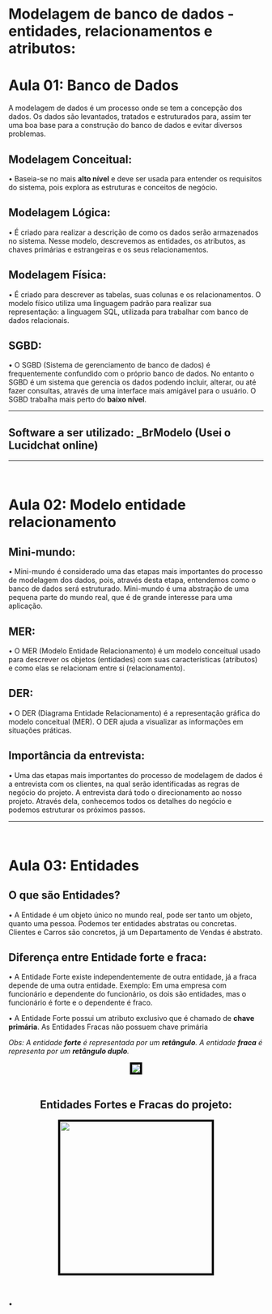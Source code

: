 <h1> Modelagem de banco de dados - entidades, relacionamentos e atributos: </h1>

<h1> Aula 01: Banco de Dados </h1>
<p> A modelagem de dados é um processo onde se tem a concepção dos dados. Os dados são levantados, tratados e estruturados para, assim ter uma boa base para a construção do banco de dados e evitar diversos problemas.</p>
 
<h2> <b> Modelagem Conceitual: </b> </h2>
<p>• Baseia-se no mais <b>alto nível</b> e deve ser usada para entender os requisitos do sistema, pois explora as estruturas e conceitos de negócio. </p>

<h2> <b> Modelagem Lógica: </b> </h2>
<p>• É criado para realizar a descrição de como os dados serão armazenados no sistema. Nesse modelo, descrevemos as entidades, os atributos, as chaves primárias e estrangeiras e os seus relacionamentos.</p>

<h2> <b> Modelagem Física: </b> </h2>
<p>• É criado para descrever as tabelas, suas colunas e os relacionamentos. O modelo físico utiliza uma linguagem padrão para realizar sua representação: a linguagem SQL, utilizada para trabalhar com banco de dados relacionais.</p>

<h2> <b> SGBD: </b> </h2>
<p>• O SGBD (Sistema de gerenciamento de banco de dados) é frequentemente confundido com o próprio banco de dados. No entanto o SGBD é um sistema que gerencia os dados podendo incluir, alterar, ou até fazer consultas, através de uma interface mais amigável para o usuário. O SGBD trabalha mais perto do <b>baixo nível</b>.</p>

<hr>

<h2> <b>Software a ser utilizado: _BrModelo (Usei o Lucidchat online)</b> </h2>

<hr> <br>

<h1> Aula 02: Modelo entidade relacionamento </h1>

<h2> <b>Mini-mundo: </b> </h2>
<p> • Mini-mundo é considerado uma das etapas mais importantes do processo de modelagem dos dados, pois, através desta etapa, entendemos como o banco de dados será estruturado. Mini-mundo é uma abstração de uma pequena parte do mundo real, que é de grande interesse para uma aplicação.</p> 

<h2> <b>MER: </b> </h2>
<p> • O MER (Modelo Entidade Relacionamento) é um modelo conceitual usado para descrever os objetos (entidades) com suas características (atributos) e como elas se relacionam entre si (relacionamento).

<h2> <b>DER: </b> </h2>
<p> • O DER (Diagrama Entidade Relacionamento) é a representação gráfica do modelo conceitual (MER). O DER ajuda a visualizar as informações em  situações práticas.

<h2> <b>Importância da entrevista: </b> </h2>
<p> • Uma das etapas mais importantes do processo de modelagem de dados é a entrevista com os clientes, na qual serão identificadas as regras de negócio do projeto. A entrevista dará todo o direcionamento ao nosso projeto. Através dela, conhecemos todos os detalhes do negócio e podemos estruturar os próximos passos. </p>

<hr> <br>

<h1> Aula 03: Entidades </h1>

<h2> <b> O que são Entidades? </b> </h2>
<p> • A Entidade é um objeto único no mundo real, pode ser tanto um objeto, quanto uma pessoa. Podemos ter entidades abstratas ou concretas. Clientes e Carros são concretos, já um Departamento de Vendas é abstrato. </p>

<h2> <b> Diferença entre Entidade forte e fraca: </b> </h2>
<p> • A Entidade Forte existe independentemente de outra entidade, já a fraca depende de uma outra entidade. Exemplo: Em uma empresa com funcionário e dependente do funcionário, os dois são entidades, mas o funcionário é forte e o dependente é fraco.</p>
<p> • A Entidade Forte possui um atributo exclusivo que é chamado de <b>chave primária</b>. As Entidades Fracas não possuem chave primária
<p style="font-style: italic;"> Obs: A entidade <b>forte</b> é representada por um <b>retângulo</b>. A entidade <b>fraca</b> é representa por um <b>retângulo duplo</b>.</p>

<div align="center" style="text-align: center;">
    <img style= "border: 4px solid black;"src="https://user-images.githubusercontent.com/69658602/188220164-682376ab-f76d-4e03-9211-924aa6d7dbed.png">
</div>
<br>

<h2 align="center"> Entidades Fortes e Fracas do projeto: </h2>
<div align="center" style="text-align: center;">
    <img style= "border: 4px solid black; height: 300px;"src="https://user-images.githubusercontent.com/69658602/188223520-eda49fef-ace7-4172-8747-bdb23ab51850.png">
</div>
<br>

<h2> <b>  </b> </h2>
<p> • </p>

